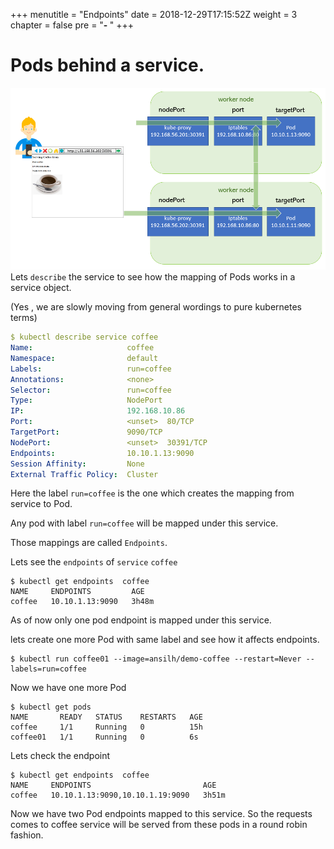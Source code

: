 +++
menutitle = "Endpoints"
date = 2018-12-29T17:15:52Z
weight = 3
chapter = false
pre = "<b>- </b>"
+++

# Pods behind a service.
![NodePod](nodeport.png?classes=shadow)
Lets `describe` the service to see how the mapping of Pods works in a service object.

(Yes , we are slowly moving from general wordings to pure kubernetes terms)
```yaml
$ kubectl describe service coffee
Name:                     coffee
Namespace:                default
Labels:                   run=coffee
Annotations:              <none>
Selector:                 run=coffee
Type:                     NodePort
IP:                       192.168.10.86
Port:                     <unset>  80/TCP
TargetPort:               9090/TCP
NodePort:                 <unset>  30391/TCP
Endpoints:                10.10.1.13:9090
Session Affinity:         None
External Traffic Policy:  Cluster
```

Here the label `run=coffee` is the one which creates the mapping from service to Pod.

Any pod with label `run=coffee` will be mapped under this service.

Those mappings are called `Endpoints`.

Lets see the `endpoints` of `service` `coffee`
```shell
$ kubectl get endpoints  coffee
NAME     ENDPOINTS         AGE
coffee   10.10.1.13:9090   3h48m
```

As of now only one pod endpoint is mapped under this service.

lets create one more Pod with same label and see how it affects endpoints.

```
$ kubectl run coffee01 --image=ansilh/demo-coffee --restart=Never --labels=run=coffee
```

Now we have one more Pod
```
$ kubectl get pods
NAME       READY   STATUS    RESTARTS   AGE
coffee     1/1     Running   0          15h
coffee01   1/1     Running   0          6s
```

Lets check the endpoint

```
$ kubectl get endpoints  coffee
NAME     ENDPOINTS                         AGE
coffee   10.10.1.13:9090,10.10.1.19:9090   3h51m
```

Now we have two Pod endpoints mapped to this service.
So the requests comes to coffee service will be served from these pods in a round robin fashion.
